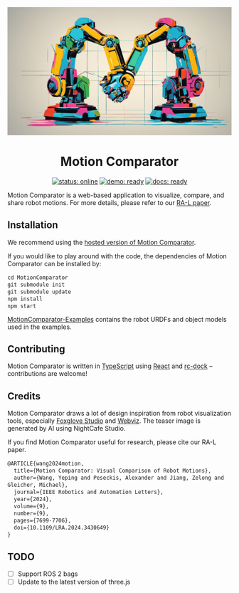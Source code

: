 ![Motion Comparator](./public/teaser.jpg)

<div align="center">
    <h1>Motion Comparator</h1>
    <a href= "https://uwgraphics.github.io/MotionComparator"><img alt="status: online" src="https://img.shields.io/badge/status-online-success.svg?logoHeight=10"></a>
    <a href= "https://uwgraphics.github.io/MotionComparator"><img alt="demo: ready" src="https://img.shields.io/badge/demo-ready-success.svg?logoHeight=10"></a>
    <a href= "https://github.com/uwgraphics/MotionComparator/releases"><img alt="docs: ready" src="https://img.shields.io/badge/version-v0.80.0 Beta-blue.svg?logoHeight=10"></a>
</div>

Motion Comparator is a web-based application to visualize, compare, and share robot motions. For more details, please refer to our [RA-L paper](https://arxiv.org/pdf/2407.02746).

## Installation
We recommend using the [hosted version of Motion Comparator](https://uwgraphics.github.io/MotionComparator/). 

If you would like to play around with the code, the dependencies of Motion Comparator can be installed by:
```
cd MotionComparator
git submodule init
git submodule update
npm install
npm start
```

[MotionComparator-Examples](https://github.com/uwgraphics/MotionComparator-Examples) contains the robot URDFs and object models used in the examples.

## Contributing

Motion Comparator is written in [TypeScript](https://www.typescriptlang.org/) using [React](https://react.dev/) and [rc-dock](https://github.com/ticlo/rc-dock) – contributions are welcome!

## Credits
Motion Comparator draws a lot of design inspiration from robot visualization tools, especially [Foxglove Studio](https://github.com/foxglove/studio) and [Webviz](https://github.com/cruise-automation/webviz). The teaser image is generated by AI using NightCafe Studio.

If you find Motion Comparator useful for research, please cite our RA-L paper. 
```
@ARTICLE{wang2024motion,
  title={Motion Comparator: Visual Comparison of Robot Motions}, 
  author={Wang, Yeping and Peseckis, Alexander and Jiang, Zelong and Gleicher, Michael},
  journal={IEEE Robotics and Automation Letters}, 
  year={2024},
  volume={9},
  number={9},
  pages={7699-7706},
  doi={10.1109/LRA.2024.3430649}
}
```

## TODO
- [ ] Support ROS 2 bags
- [ ] Update to the latest version of three.js
